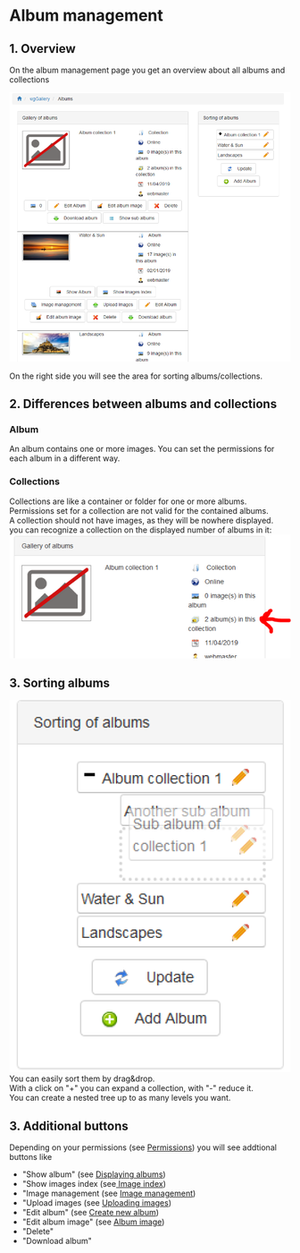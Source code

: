 # Album management

## 1. Overview

On the album management page you get an overview about all albums and collections 

![](../../.gitbook/assets/albummanagement1.png)

On the right side you will see the area for sorting albums/collections.

## 2. Differences between albums and collections

### Album

An album contains one or more images. You can set the permissions for each album in a different way.

### Collections

Collections are like a container or folder for one or more albums. Permissions set for a collection are not valid for the contained albums.  
A collection should not have images, as they will be nowhere displayed.  
you can recognize a collection on the displayed number of albums in it:  
![](../../.gitbook/assets/albummanagement3.png) 

## 3. Sorting albums

![](../../.gitbook/assets/albummanagement2.png)   
You can easily sort them by drag&drop.   
With a click on "+" you can expand a collection, with "-" reduce it.  
You can create a nested tree up to as many levels you want.

## 3. Additional buttons

Depending on your permissions \(see [Permissions](https://app.gitbook.com/@xoops/s/wggallery-tutorial/~/edit/drafts/-LspRs8jjiGYCcVslyVk/english/administration-menu/permissions)\) you will see addtional buttons like

* "Show album" \(see [Displaying albums](https://app.gitbook.com/@xoops/s/wggallery-tutorial/~/edit/drafts/-LspRs8jjiGYCcVslyVk/english/the-user-side/displaying-albums)\)
* "Show images index \(see[ Image index](https://app.gitbook.com/@xoops/s/wggallery-tutorial/~/edit/drafts/-LspRs8jjiGYCcVslyVk/english/the-user-side/image-index)\)
* "Image management \(see [Image management](https://app.gitbook.com/@xoops/s/wggallery-tutorial/~/edit/drafts/-LspRs8jjiGYCcVslyVk/english/the-user-side/image-management)\)
* "Upload images \(see [Uploading images](https://app.gitbook.com/@xoops/s/wggallery-tutorial/~/edit/drafts/-LspRs8jjiGYCcVslyVk/english/the-user-side/uploading-images)\)
* "Edit album" \(see [Create new album](https://app.gitbook.com/@xoops/s/wggallery-tutorial/~/edit/drafts/-LspRs8jjiGYCcVslyVk/english/the-user-side/create-new-album)\)
* "Edit album image" \(see [Album image](https://app.gitbook.com/@xoops/s/wggallery-tutorial/~/edit/drafts/-LspRs8jjiGYCcVslyVk/english/the-user-side/album-image)\)
* "Delete"
* "Download album"

